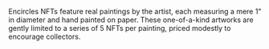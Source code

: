 Encircles NFTs feature real paintings by the artist, each measuring a mere 1" in diameter and hand painted on paper. These one-of-a-kind artworks are gently limited to a series of 5 NFTs per painting, priced modestly to encourage collectors.
